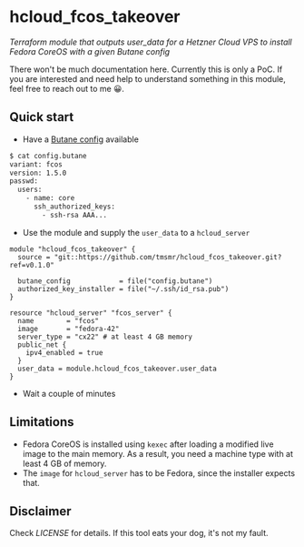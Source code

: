 # hcloud_fcos_takeover
*Terraform module that outputs user_data for a Hetzner Cloud VPS to install Fedora CoreOS with a given Butane config*

There won't be much documentation here. Currently this is only a PoC. If you are interested and need help to understand something in this module, feel free to reach out to me 😀.

## Quick start
- Have a [Butane config](https://coreos.github.io/butane/) available
```bash
$ cat config.butane 
variant: fcos
version: 1.5.0
passwd:
  users:
    - name: core
      ssh_authorized_keys:
        - ssh-rsa AAA...
```
- Use the module and supply the `user_data` to a `hcloud_server`
```hcl
module "hcloud_fcos_takeover" {
  source = "git::https://github.com/tmsmr/hcloud_fcos_takeover.git?ref=v0.1.0"

  butane_config            = file("config.butane")
  authorized_key_installer = file("~/.ssh/id_rsa.pub")
}

resource "hcloud_server" "fcos_server" {
  name        = "fcos"
  image       = "fedora-42"
  server_type = "cx22" # at least 4 GB memory
  public_net {
    ipv4_enabled = true
  }
  user_data = module.hcloud_fcos_takeover.user_data
}
```
- Wait a couple of minutes

## Limitations
- Fedora CoreOS is installed using `kexec` after loading a modified live image to the main memory. As a result, you need a machine type with at least 4 GB of memory.
- The `image` for `hcloud_server` has to be Fedora, since the installer expects that.

## Disclaimer
Check *LICENSE* for details. If this tool eats your dog, it's not my fault.
